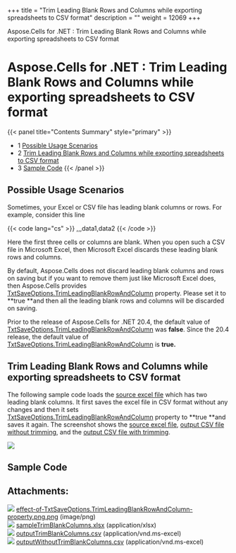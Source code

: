 +++
title = "Trim Leading Blank Rows and Columns while exporting spreadsheets to CSV format" 
description = "" 
weight = 12069 
+++

Aspose.Cells for .NET : Trim Leading Blank Rows and Columns while exporting spreadsheets to CSV format  

# Aspose.Cells for .NET : Trim Leading Blank Rows and Columns while exporting spreadsheets to CSV format


{{< panel title="Contents Summary" style="primary" >}}
*   1 [Possible Usage Scenarios](#TrimLeadingBlankRowsandColumnswhileexportingspreadsheetstoCSVformat-PossibleUsageScenarios)
*   2 [Trim Leading Blank Rows and Columns while exporting spreadsheets to CSV format](#TrimLeadingBlankRowsandColumnswhileexportingspreadsheetstoCSVformat-TrimLeadingBlankRowsandColumnswhileexportingspreadsheetstoCSVformat)
*   3 [Sample Code](#TrimLeadingBlankRowsandColumnswhileexportingspreadsheetstoCSVformat-SampleCode)
{{< /panel >}}
## Possible Usage Scenarios

Sometimes, your Excel or CSV file has leading blank columns or rows. For example, consider this line

{{< code lang="cs" >}}
,,,data1,data2 
{{< /code >}}

Here the first three cells or columns are blank. When you open such a CSV file in Microsoft Excel, then Microsoft Excel discards these leading blank rows and columns.

By default, Aspose.Cells does not discard leading blank columns and rows on saving but if you want to remove them just like Microsoft Excel does, then Aspose.Cells provides [TxtSaveOptions.TrimLeadingBlankRowAndColumn](https://apireference.aspose.com/net/cells/aspose.cells/txtsaveoptions/properties/trimleadingblankrowandcolumn) property. Please set it to **true **and then all the leading blank rows and columns will be discarded on saving.

Prior to the release of Aspose.Cells for .NET 20.4, the default value of [TxtSaveOptions.TrimLeadingBlankRowAndColumn](https://apireference.aspose.com/net/cells/aspose.cells/txtsaveoptions/properties/trimleadingblankrowandcolumn) was **false**. Since the 20.4 release, the default value of [TxtSaveOptions.TrimLeadingBlankRowAndColumn](https://apireference.aspose.com/net/cells/aspose.cells/txtsaveoptions/properties/trimleadingblankrowandcolumn) is **true.**

## Trim Leading Blank Rows and Columns while exporting spreadsheets to CSV format

The following sample code loads the [source excel file](https://docs2.aspose.com/cells/net/attachments/25002392/25395207.xlsx) which has two leading blank columns. It first saves the excel file in CSV format without any changes and then it sets [TxtSaveOptions.TrimLeadingBlankRowAndColumn](https://apireference.aspose.com/net/cells/aspose.cells/txtsaveoptions/properties/trimleadingblankrowandcolumn) property to **true **and saves it again. The screenshot shows the [source excel file](https://docs2.aspose.com/cells/net/attachments/25002392/25395207.xlsx), [output CSV file without trimming](https://docs2.aspose.com/cells/net/attachments/25002392/25395209.csv), and the [output CSV file with trimming](https://docs2.aspose.com/cells/net/attachments/25002392/25395208.csv).

![](https://docs2.aspose.com/cells/net/attachments/25002392/25395206.png)

## Sample Code

## Attachments:

![](https://docs2.aspose.com/cells/net/images/icons/bullet_blue.gif) [effect-of-TxtSaveOptions.TrimLeadingBlankRowAndColumn-property.png.png](https://docs2.aspose.com/cells/net/attachments/25002392/25395206.png) (image/png)  
![](https://docs2.aspose.com/cells/net/images/icons/bullet_blue.gif) [sampleTrimBlankColumns.xlsx](https://docs2.aspose.com/cells/net/attachments/25002392/25395207.xlsx) (application/xlsx)  
![](https://docs2.aspose.com/cells/net/images/icons/bullet_blue.gif) [outputTrimBlankColumns.csv](https://docs2.aspose.com/cells/net/attachments/25002392/25395208.csv) (application/vnd.ms-excel)  
![](https://docs2.aspose.com/cells/net/images/icons/bullet_blue.gif) [outputWithoutTrimBlankColumns.csv](https://docs2.aspose.com/cells/net/attachments/25002392/25395209.csv) (application/vnd.ms-excel)  

